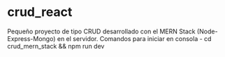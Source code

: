 # crud_react
Pequeño proyecto de tipo CRUD desarrollado con el MERN Stack (Node-Express-Mongo) en el servidor.
Comandos para iniciar en consola - cd crud_mern_stack && npm run dev
